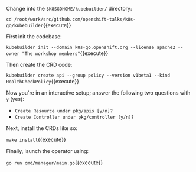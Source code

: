Change into the `$K8SGOHOME/kubebuilder/` directory:

`cd /root/work/src/github.com/openshift-talks/k8s-go/kubebuilder`{{execute}}

First init the codebase:

`kubebuilder init --domain k8s-go.openshift.org --license apache2 --owner "The workshop members"`{{execute}}

Then create the CRD code:

`kubebuilder create api --group policy --version v1beta1 --kind HealthCheckPolicy`{{execute}}

Now you're in an interactive setup; answer the following two questions with `y` (yes):

- `Create Resource under pkg/apis [y/n]?`
- `Create Controller under pkg/controller [y/n]?`

Next, install the CRDs like so:

`make install`{{execute}}

Finally, launch the operator using:

`go run cmd/manager/main.go`{{execute}}
